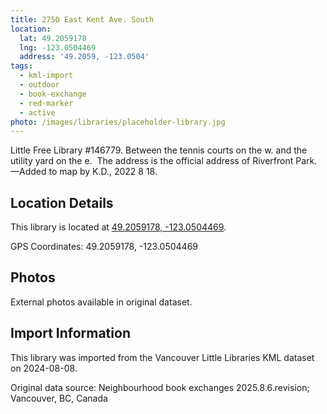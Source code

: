 ```yaml
---
title: 2750 East Kent Ave. South
location:
  lat: 49.2059178
  lng: -123.0504469
  address: '49.2059, -123.0504'
tags:
  - kml-import
  - outdoor
  - book-exchange
  - red-marker
  - active
photo: /images/libraries/placeholder-library.jpg
---
```

Little Free Library #146779.
Between the tennis courts on the w. and the utility yard on the e.  The address is the official address of Riverfront Park.
—Added to map by K.D., 2022 8 18.  

## Location Details

This library is located at [49.2059178, -123.0504469](https://www.google.com/maps?q=49.2059178,-123.0504469).

GPS Coordinates: 49.2059178, -123.0504469

## Photos

External photos available in original dataset.

## Import Information

This library was imported from the Vancouver Little Libraries KML dataset on 2024-08-08.

Original data source: Neighbourhood book exchanges 2025.8.6.revision; Vancouver, BC, Canada

